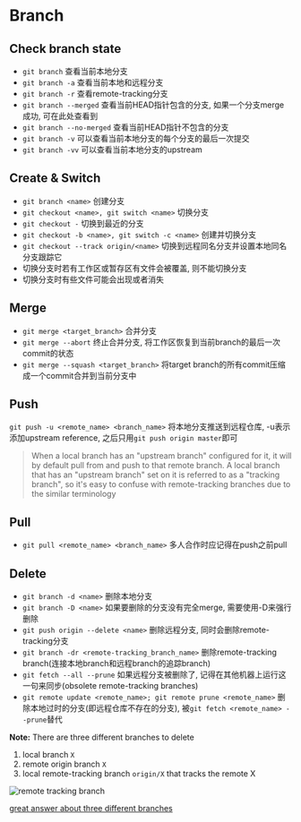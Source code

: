 # Branch

## Check branch state
* `git branch` 查看当前本地分支
* `git branch -a` 查看当前本地和远程分支
* `git branch -r` 查看remote-tracking分支
* `git branch --merged` 查看当前HEAD指针包含的分支, 如果一个分支merge成功, 可在此处查看到
* `git branch --no-merged` 查看当前HEAD指针不包含的分支
* `git branch -v` 可以查看当前本地分支的每个分支的最后一次提交
* `git branch -vv` 可以查看当前本地分支的upstream

## Create & Switch
* `git branch <name>` 创建分支
* `git checkout <name>, git switch <name>` 切换分支
* `git checkout -` 切换到最近的分支
* `git checkout -b <name>, git switch -c <name>` 创建并切换分支
* `git checkout --track origin/<name>` 切换到远程同名分支并设置本地同名分支跟踪它
* 切换分支时若有工作区或暂存区有文件会被覆盖, 则不能切换分支
* 切换分支时有些文件可能会出现或者消失

## Merge
* `git merge <target_branch>` 合并分支
* `git merge --abort` 终止合并分支, 将工作区恢复到当前branch的最后一次commit的状态
* `git merge --squash <target_branch>` 将target branch的所有commit压缩成一个commit合并到当前分支中

## Push
`git push -u <remote_name> <branch_name>` 将本地分支推送到远程仓库, -u表示添加upstream reference, 之后只用`git push origin master`即可

> When a local branch has an "upstream branch" configured for it, it will by default pull from and push to that remote branch.
> A local branch that has an "upstream branch" set on it is referred to as a "tracking branch", so it's easy to confuse with
> remote-tracking branches due to the similar terminology

## Pull
* `git pull <remote_name> <branch_name>` 多人合作时应记得在push之前pull

## Delete
* `git branch -d <name>` 删除本地分支
* `git branch -D <name>` 如果要删除的分支没有完全merge, 需要使用-D来强行删除
* `git push origin --delete <name>` 删除远程分支, 同时会删除remote-tracking分支
* `git branch -dr <remote-tracking_branch_name>` 删除remote-tracking branch(连接本地branch和远程branch的追踪branch) 
* `git fetch --all --prune` 如果远程分支被删除了, 记得在其他机器上运行这一句来同步(obsolete remote-tracking branches)
* `git remote update <remote_name>; git remote prune <remote_name>` 删除本地过时的分支(即远程仓库不存在的分支), 被`git fetch <remote_name> --prune`替代

**Note:**
There are three different branches to delete
1. local branch `X`
2. remote origin branch `X`
3. local remote-tracking branch `origin/X` that tracks the remote X

![remote tracking branch](https://gitee.com/againxx/image-storage/raw/master/images/NLAqw.png)

[great answer about three different branches](https://stackoverflow.com/a/23961231)
